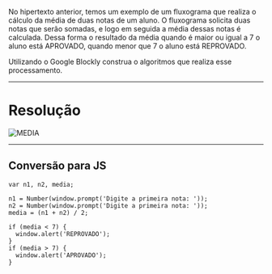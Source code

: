 No hipertexto anterior, temos um exemplo de um fluxograma que realiza o cálculo da média de duas notas de um aluno. 
O fluxograma solicita duas notas que serão somadas, e logo em seguida a média dessas notas é calculada. Dessa forma o resultado da média quando é maior ou igual a 7 o aluno está APROVADO,
quando menor que 7 o aluno está REPROVADO.

Utilizando o Google Blockly construa o algoritmos que realiza esse processamento.

--------------------------------------------

# Resolução

![MEDIA](https://github.com/alvesdanrley/FAP_Softex/assets/129902303/f1785371-d529-4ed3-a107-b1f135ca887c)

---------------------------------------------

## Conversão para JS

```
var n1, n2, media;

n1 = Number(window.prompt('Digite a primeira nota: '));
n2 = Number(window.prompt('Digite a primeira nota: '));
media = (n1 + n2) / 2;

if (media < 7) {
  window.alert('REPROVADO');
}
if (media > 7) {
  window.alert('APROVADO');
}
